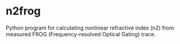 # n2frog
Python program for calculating nonlinear refractive index (n2) from measured FROG (Frequency-resolved Optical Gating) trace.
